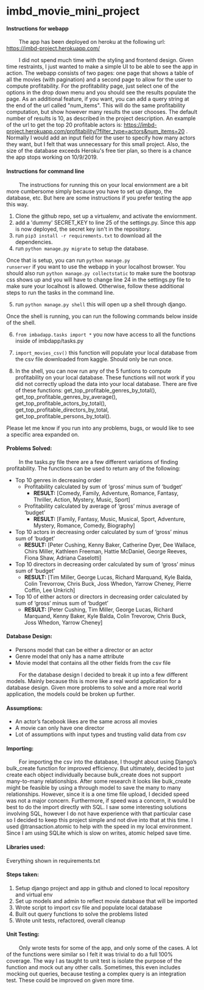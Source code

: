 # imbd_movie_mini_project

#### Instructions for webapp
&ensp; &ensp; &ensp; The app has been deployed on heroku at the following url: https://imbd-project.herokuapp.com/

&ensp; &ensp; &ensp; I did not spend much time with the styling and frontend design. Given time restraints, I just wanted to make a simple UI to be able to see the app in action. The webapp consists of two pages: one page that shows a table of all the movies (with pagination) and a second page to allow for the user to compute profitability. For the profitability page, just select one of the options in the drop down menu and you should see the results populate the page. As an additional feature, if you want, you can add a query string at the end of the url called "num_items". This will do the same profitability computation, but show however many results the user chooses. The default number of results is 10, as described in the project description. An example of the url to get the top 20 profitable actors is: https://imbd-project.herokuapp.com/profitability/?filter_type=actors&num_items=20 . Normally I would add an input field for the user to specify how many actors they want, but I felt that was unnecessary for this small project. Also, the size of the database exceeds Heroku's free tier plan, so there is a chance the app stops working on 10/9/2019.

#### Instructions for command line
&ensp; &ensp; &ensp; The instructions for running this on your local enviornment are a bit more cumbersome simply because you have to set up django, the database, etc. But here are some instructions if you prefer testing the app this way.
1. Clone the github repo, set up a virtualenv, and activate the enviornment.
2. add a 'dummy' SECRET_KEY to line 25 of the settings.py. Since this app is now deployed, the secret key isn't in the repository.
3. run <code>pip3 install -r requirements.txt</code> to download all the dependencies.
4. run <code>python manage.py migrate</code> to setup the database.

Once that is setup, you can run <code>python manage.py runserver</code> if you want to use the webapp in your localhost browser. You should also run <code>python manage.py collectstatic</code> to make sure the bootsrap css shows up and you will have to change line 24 in the settings.py file to make sure your localhost is allowed. Otherwise, follow these additional steps to run the tasks in the command line.

5. run <code>python manage.py shell</code> this will open up a shell through django.

Once the shell is running, you can run the following commands below inside of the shell.

6. <code>from imbadapp.tasks import *</code> you now have access to all the functions inside of imbdapp/tasks.py
7. <code>import_movies_csv()</code> this function will populate your local database from the csv file downloaded from kaggle. Should only be run once.

8. In the shell, you can now run any of the 5 funtions to compute profitability on your local database. These functions will not work if you did not correctly upload the data into your local database. There are five of these functions: get_top_profitable_genres_by_total(), get_top_profitable_genres_by_average(), get_top_profitable_actors_by_total(), get_top_profitable_directors_by_total, get_top_profitable_persons_by_total().

Please let me know if you run into any problems, bugs, or would like to see a specific area expanded on.


#### Problems Solved:
&ensp; &ensp; &ensp; In the tasks.py file there are a few different variations of finding profitability. The functions can be used to return any of the following:
- Top 10 genres in decreasing order
   - Profitability calculated by sum of ‘gross’ minus sum of ‘budget’
      - **RESULT:** [Comedy, Family, Adventure, Romance, Fantasy, Thriller, Action, Mystery, Music, Sport]
   - Profitability calculated by average of ‘gross’ minus average of ‘budget’
      - **RESULT:** [Family, Fantasy, Music, Musical, Sport, Adventure, Mystery, Romance, Comedy, Biography]
- Top 10 actors in decreasing order calculated by sum of ‘gross’ minus sum of ‘budget’
   - **RESULT:** [Peter Cushing, Kenny Baker, Catherine Dyer, Dee Wallace, Chirs Miller, Kathleen Freeman, Hattie McDaniel, George Reeves, Fiona Shaw, Adriana Caselotti]
- Top 10 directors in decreasing order calculated by sum of ‘gross’ minus sum of ‘budget’
   - **RESULT:** [Tim Miller, George Lucas, Richard Marquand, Kyle Balda, Colin Trevorrow, Chris Buck, Joss Whedon, Yarrow Cheney, Pierre Coffin, Lee Unkrich]
- Top 10 of either actors or directors in decreasing order calculated by sum of ‘gross’ minus sum of ‘budget’
   - **RESULT:** [Peter Cushing, Tim Miller, George Lucas, Richard Marquand, Kenny Baker, Kyle Balda, Colin Trevorow, Chris Buck, Joss Whedon, Yarrow Cheney]


#### Database Design:
- Persons model that can be either a director or an actor
- Genre model that only has a name attribute
- Movie model that contains all the other fields from the csv file

&ensp; &ensp; &ensp; For the database design I decided to break it up into a few different models. Mainly because this is more like a real world application for a database design. Given more problems to solve and a more real world application, the models could be broken up further.

#### Assumptions:
- An actor’s facebook likes are the same across all movies
- A movie can only have one director
- Lot of assumptions with input types and trusting valid data from csv

#### Importing:
&ensp; &ensp; &ensp; For importing the csv into the database, I thought about using Django’s bulk_create function for improved efficiency. But ultimately, decided to just create each object individually because bulk_create does not support many-to-many relationships.  After some research it looks like bulk_create might be feasible by using a through model to save the many to many relationships. However, since it is a one time file upload, I decided speed was not a major concern. Furthermore, if speed was a concern, it would be best to do the import directly with SQL. I saw some interesting solutions involving SQL, however I do not have experience with that particular case so I decided to keep this project simple and not dive into that at this time. I used @transaction.atomic to help with the speed in my local environment. Since I am using SQLite which is slow on writes, atomic helped save time.

#### Libraries used:
Everything shown in requirements.txt

#### Steps taken:
1. Setup django project and app in github and cloned to local repository and virtual env
2. Set up models and admin to reflect movie database that will be imported
3. Wrote script to import csv file and populate local database
4. Built out query functions to solve the problems listed
5. Wrote unit tests, refactored, overall cleanup

#### Unit Testing:
&ensp; &ensp; &ensp; Only wrote tests for some of the app, and only some of the cases. A lot of the functions were similar so I felt it was trivial to do a full 100% coverage. The way I as taught to unit test is isolate the purpose of the function and mock out any other calls. Sometimes, this even includes mocking out queries, because testing a complex query is an integration test. These could be improved on given more time.

